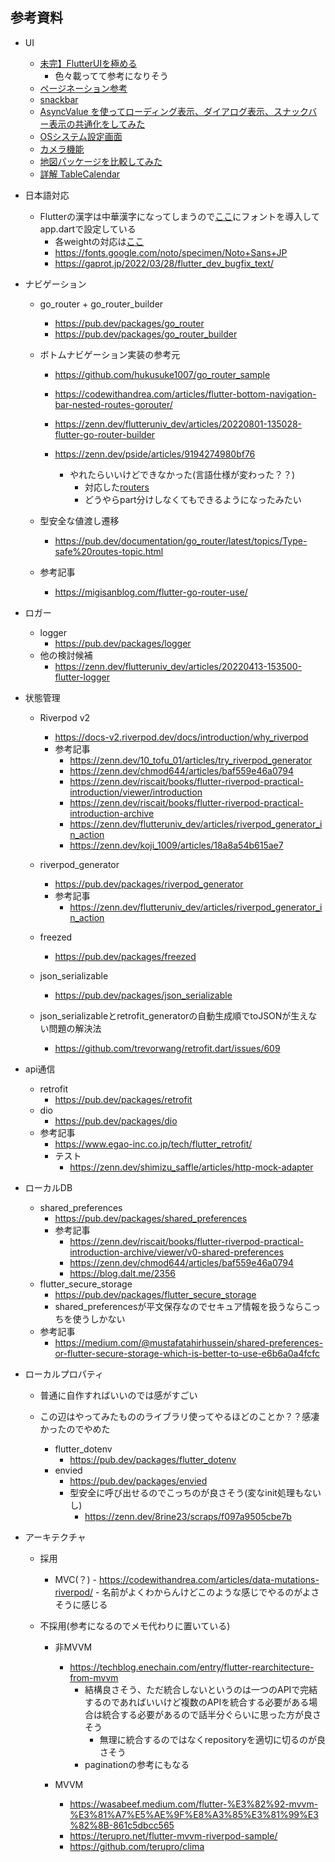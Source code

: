 ## 参考資料

- UI
    - [未完】FlutterUIを極める](https://zenn.dev/cxj/books/07def04506182d)
        - 色々載ってて参考になりそう
    - [ページネーション参考](https://zenn.dev/k9i/articles/b8c333e1bb8b9b)
    - [snackbar](https://flutter.salon/flutter/snackbar/)
    - [AsyncValue を使ってローディング表示、ダイアログ表示、スナックバー表示の共通化をしてみた](https://zenn.dev/flutteruniv_dev/articles/20221214-090833-flutter-async-value)
    - [OSシステム設定画面](https://qiita.com/ling350181/items/c4726b57e8b00a266174)
    - [カメラ機能](https://zenn.dev/mamushi/articles/flutter_camera)
    - [地図パッケージを比較してみた](https://zenn.dev/odaken/articles/615f12930c7f5d)
    - [詳解 TableCalendar](https://zenn.dev/rafekun/articles/0d91235356ac2a)

- 日本語対応
    - Flutterの漢字は中華漢字になってしまうので[ここ](../assets/fonts)にフォントを導入してapp.dartで設定している
        - 各weightの対応は[ここ](../pubspec.yaml)
        - https://fonts.google.com/noto/specimen/Noto+Sans+JP
        - https://gaprot.jp/2022/03/28/flutter_dev_bugfix_text/

- ナビゲーション
    - go_router + go_router_builder
        - https://pub.dev/packages/go_router
        - https://pub.dev/packages/go_router_builder
    - ボトムナビゲーション実装の参考元
        - https://github.com/hukusuke1007/go_router_sample
        - https://codewithandrea.com/articles/flutter-bottom-navigation-bar-nested-routes-gorouter/
        - https://zenn.dev/flutteruniv_dev/articles/20220801-135028-flutter-go-router-builder

        - https://zenn.dev/pside/articles/9194274980bf76
            - やれたらいいけどできなかった(言語仕様が変わった？？)
                - 対応した[routers](/lib/presentation/navigation/routers)
                - どうやらpart分けしなくてもできるようになったみたい

    - 型安全な値渡し遷移
        - https://pub.dev/documentation/go_router/latest/topics/Type-safe%20routes-topic.html
    - 参考記事
        - https://migisanblog.com/flutter-go-router-use/

- ロガー
    - logger
        - https://pub.dev/packages/logger
    - 他の検討候補
        - https://zenn.dev/flutteruniv_dev/articles/20220413-153500-flutter-logger

- 状態管理
    - Riverpod v2
        - https://docs-v2.riverpod.dev/docs/introduction/why_riverpod
        - 参考記事
            - https://zenn.dev/10_tofu_01/articles/try_riverpod_generator
            - https://zenn.dev/chmod644/articles/baf559e46a0794
            - https://zenn.dev/riscait/books/flutter-riverpod-practical-introduction/viewer/introduction
            - https://zenn.dev/riscait/books/flutter-riverpod-practical-introduction-archive
            - https://zenn.dev/flutteruniv_dev/articles/riverpod_generator_in_action
            - https://zenn.dev/koji_1009/articles/18a8a54b615ae7

    - riverpod_generator
        - https://pub.dev/packages/riverpod_generator
        - 参考記事
            - https://zenn.dev/flutteruniv_dev/articles/riverpod_generator_in_action
    - freezed
        - https://pub.dev/packages/freezed
    - json_serializable
        - https://pub.dev/packages/json_serializable

    - json_serializableとretrofit_generatorの自動生成順でtoJSONが生えない問題の解決法
        - https://github.com/trevorwang/retrofit.dart/issues/609

- api通信
    - retrofit
        - https://pub.dev/packages/retrofit
    - dio
        - https://pub.dev/packages/dio
    - 参考記事
        - https://www.egao-inc.co.jp/tech/flutter_retrofit/
        - テスト
            - https://zenn.dev/shimizu_saffle/articles/http-mock-adapter

- ローカルDB
    - shared_preferences
        - https://pub.dev/packages/shared_preferences
        - 参考記事
            - https://zenn.dev/riscait/books/flutter-riverpod-practical-introduction-archive/viewer/v0-shared-preferences
            - https://zenn.dev/chmod644/articles/baf559e46a0794
            - https://blog.dalt.me/2356
    - flutter_secure_storage
        - https://pub.dev/packages/flutter_secure_storage
        - shared_preferencesが平文保存なのでセキュア情報を扱うならこっちを使うしかない
    - 参考記事
        - https://medium.com/@mustafatahirhussein/shared-preferences-or-flutter-secure-storage-which-is-better-to-use-e6b6a0a4fcfc

- ローカルプロパティ
    - 普通に自作すればいいのでは感がすごい

    - この辺はやってみたもののライブラリ使ってやるほどのことか？？感凄かったのでやめた
        - flutter_dotenv
            - https://pub.dev/packages/flutter_dotenv
        - envied
            - https://pub.dev/packages/envied
            - 型安全に呼び出せるのでこっちのが良さそう(変なinit処理もないし)
                - https://zenn.dev/8rine23/scraps/f097a9505cbe7b

- アーキテクチャ

    - 採用
        - MVC(？)
                - https://codewithandrea.com/articles/data-mutations-riverpod/
                - 名前がよくわからんけどこのような感じでやるのがよさそうに感じる

    - 不採用(参考になるのでメモ代わりに置いている)
        - 非MVVM
            - https://techblog.enechain.com/entry/flutter-rearchitecture-from-mvvm
                - 結構良さそう、ただ統合しないというのは一つのAPIで完結するのであればいいけど複数のAPIを統合する必要がある場合は統合する必要があるので話半分ぐらいに思った方が良さそう
                    - 無理に統合するのではなくrepositoryを適切に切るのが良さそう
                - paginationの参考にもなる

        - MVVM
            - https://wasabeef.medium.com/flutter-%E3%82%92-mvvm-%E3%81%A7%E5%AE%9F%E8%A3%85%E3%81%99%E3%82%8B-861c5dbcc565
            - https://terupro.net/flutter-mvvm-riverpod-sample/
            - https://github.com/terupro/clima
